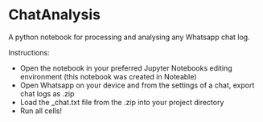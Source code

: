 # ChatAnalysis
A python notebook for processing and analysing any Whatsapp chat log.

Instructions:
- Open the notebook in your preferred Jupyter Notebooks editing environment (this notebook was created in Noteable)
- Open Whatsapp on your device and from the settings of a chat, export chat logs as .zip
- Load the _chat.txt file from the .zip into your project directory
- Run all cells!
